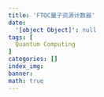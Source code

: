 ```yaml
---
title: 'FTQC量子资源计数器'
date:
  '[object Object]': null
tags: [
  Quantum Computing
]
categories: []
index_img:
banner:
math: true
---
```

